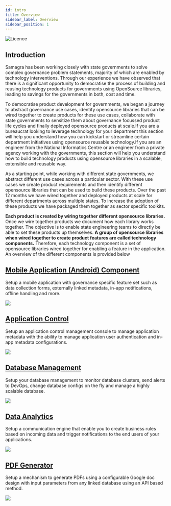 ```yaml
---
id: intro
title: Overview
sidebar_label: Overview
sidebar_position: 1
---
```

![Licence](https://img.shields.io/badge/Licence-MIT-blue.svg)

## Introduction

Samagra has been working closely with state governments to solve complex governance problem statements, majority of which are enabled by technology interventions. Through our experience we have observed that there is a significant opportunity to democratise the process of building and reusing technology products for governments using OpenSource libraries, leading to savings for the governments in both, cost and time.

To democratise product development for governments, we began a journey to abstract governance use cases, identify opensource libraries that can be wired together to create products for these use cases, collaborate with state governments to sensitize them about governance focussed product life cycles and finally deployed opensource products at scale.If you are a bureaucrat looking to leverage technology for your department this section will help you understand how you can kickstart or streamline certain department initiatives using opensource reusable technology.If you are an engineer from the National Informatics Centre or an engineer from a private agency working with the governments, this section will help you understand how to build technology products using opensource libraries in a scalable, extensible and reusable way.

As a starting point, while working with different state governments, we abstract different use cases across a particular sector. With these use cases we create product requirements and then identify different opensource libraries that can be used to build these products. Over the past 12 months we have wired together and deployed products at scale for different departments across multiple states. To increase the adoption of these products we have packaged them together as sector specific toolkits.

**Each product is created by wiring together different opensource libraries.** Once we wire together products we document how each library works together. The objective is to enable state engineering teams to directly be able to set these products up themselves. **A group of opensource libraries when wired together to create product features are called technology components.** Therefore, each technology component is a set of opensource libraries wired together for enabling a feature in the application. An overview of the different components is provided below

## [Mobile Application (Android) Component](https://samagra-development.github.io/docs/docs/COMobileApplication)

Setup a mobile application with governance specific feature set such as data collection forms, externally linked metadata, in-app notifications, offline handling and more.

![](https://samagra-development.github.io/docs/img/component1v2.png)

## [Application Control](https://samagra-development.github.io/docs/docs/COAppControl)

Setup an application control management console to manage application metadata with the ability to manage application user authentication and in-app metadata configurations.

![](https://samagra-development.github.io/docs/img/appmetadata.png)

## [Database Management](https://samagra-development.github.io/docs/docs/CODatabaseManagement)

Setup your database management to monitor database clusters, send alerts to DevOps, change database configs on the fly and manage a highly scalable database.

![](https://samagra-development.github.io/docs/img/dbmanagement.png)

## [Data Analytics](https://samagra-development.github.io/docs/docs/CODataAnalytics)

Setup a communication engine that enable you to create business rules based on incoming data and trigger notifications to the end users of your applications.

![](https://samagra-development.github.io/docs/img/datanalytics.png)

## [PDF Generator](https://samagra-development.github.io/docs/docs/COPDFGenerator)

Setup a mechanism to generate PDFs using a configurable Google doc design with input parameters from any linked database using an API based method.

![](https://samagra-development.github.io/docs/img/pdfgenerator.png)
